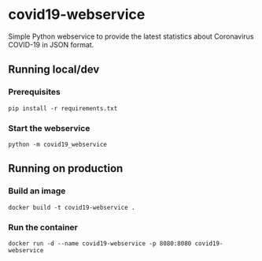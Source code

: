 # covid19-webservice
Simple Python webservice to provide the latest statistics about Coronavirus COVID-19 in JSON format.

## Running local/dev


### Prerequisites

```
pip install -r requirements.txt
```

### Start the webservice

```
python -m covid19_webservice
```


## Running on production


### Build an image

```
docker build -t covid19-webservice .
```

### Run the container

```
docker run -d --name covid19-webservice -p 8080:8080 covid19-webservice
```

